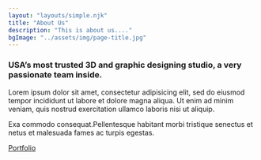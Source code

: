 ```yaml
---
layout: "layouts/simple.njk"
title: "About Us"
description: "This is about us...."
bgImage: "../assets/img/page-title.jpg"
---
```


### USA’s most trusted 3D and graphic designing studio, a very passionate team inside.</h3>

Lorem ipsum dolor sit amet, consectetur adipisicing elit, sed do eiusmod tempor incididunt ut labore et dolore magna aliqua. Ut enim ad minim veniam, quis nostrud exercitation ullamco laboris nisi ut aliquip.

Exa commodo consequat.Pellentesque habitant morbi tristique senectus et netus et malesuada fames ac turpis egestas.

<a href="../portfolio" class="button">Portfolio</a>
 